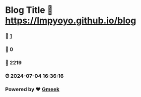 # Blog Title :link: https://Impyoyo.github.io/blog 
### :page_facing_up: [1](https://Impyoyo.github.io/blog/tag.html) 
### :speech_balloon: 0 
### :hibiscus: 2219 
### :alarm_clock: 2024-07-04 16:36:16 
### Powered by :heart: [Gmeek](https://github.com/Meekdai/Gmeek)
